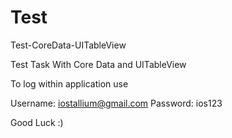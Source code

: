 # Test
Test-CoreData-UITableView

Test Task With Core Data and UITableView

To log within application use

Username: iostallium@gmail.com
Password: ios123

Good Luck :)
